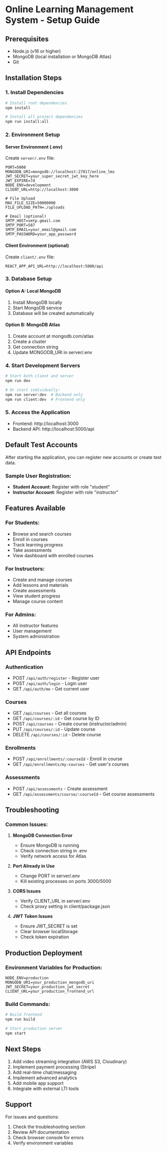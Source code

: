 # Online Learning Management System - Setup Guide

## Prerequisites

- Node.js (v16 or higher)
- MongoDB (local installation or MongoDB Atlas)
- Git

## Installation Steps

### 1. Install Dependencies

```bash
# Install root dependencies
npm install

# Install all project dependencies
npm run install:all
```

### 2. Environment Setup

#### Server Environment (.env)
Create `server/.env` file:
```
PORT=5000
MONGODB_URI=mongodb://localhost:27017/online_lms
JWT_SECRET=your_super_secret_jwt_key_here
JWT_EXPIRE=7d
NODE_ENV=development
CLIENT_URL=http://localhost:3000

# File Upload
MAX_FILE_SIZE=50000000
FILE_UPLOAD_PATH=./uploads

# Email (optional)
SMTP_HOST=smtp.gmail.com
SMTP_PORT=587
SMTP_EMAIL=your_email@gmail.com
SMTP_PASSWORD=your_app_password
```

#### Client Environment (optional)
Create `client/.env` file:
```
REACT_APP_API_URL=http://localhost:5000/api
```

### 3. Database Setup

#### Option A: Local MongoDB
1. Install MongoDB locally
2. Start MongoDB service
3. Database will be created automatically

#### Option B: MongoDB Atlas
1. Create account at mongodb.com/atlas
2. Create a cluster
3. Get connection string
4. Update MONGODB_URI in server/.env

### 4. Start Development Servers

```bash
# Start both client and server
npm run dev

# Or start individually:
npm run server:dev  # Backend only
npm run client:dev  # Frontend only
```

### 5. Access the Application

- Frontend: http://localhost:3000
- Backend API: http://localhost:5000/api

## Default Test Accounts

After starting the application, you can register new accounts or create test data.

### Sample User Registration:
- **Student Account**: Register with role "student"
- **Instructor Account**: Register with role "instructor"

## Features Available

### For Students:
- Browse and search courses
- Enroll in courses
- Track learning progress
- Take assessments
- View dashboard with enrolled courses

### For Instructors:
- Create and manage courses
- Add lessons and materials
- Create assessments
- View student progress
- Manage course content

### For Admins:
- All instructor features
- User management
- System administration

## API Endpoints

### Authentication
- POST `/api/auth/register` - Register user
- POST `/api/auth/login` - Login user
- GET `/api/auth/me` - Get current user

### Courses
- GET `/api/courses` - Get all courses
- GET `/api/courses/:id` - Get course by ID
- POST `/api/courses` - Create course (instructor/admin)
- PUT `/api/courses/:id` - Update course
- DELETE `/api/courses/:id` - Delete course

### Enrollments
- POST `/api/enrollments/:courseId` - Enroll in course
- GET `/api/enrollments/my-courses` - Get user's courses

### Assessments
- POST `/api/assessments` - Create assessment
- GET `/api/assessments/course/:courseId` - Get course assessments

## Troubleshooting

### Common Issues:

1. **MongoDB Connection Error**
   - Ensure MongoDB is running
   - Check connection string in .env
   - Verify network access for Atlas

2. **Port Already in Use**
   - Change PORT in server/.env
   - Kill existing processes on ports 3000/5000

3. **CORS Issues**
   - Verify CLIENT_URL in server/.env
   - Check proxy setting in client/package.json

4. **JWT Token Issues**
   - Ensure JWT_SECRET is set
   - Clear browser localStorage
   - Check token expiration

## Production Deployment

### Environment Variables for Production:
```
NODE_ENV=production
MONGODB_URI=your_production_mongodb_uri
JWT_SECRET=your_production_jwt_secret
CLIENT_URL=your_production_frontend_url
```

### Build Commands:
```bash
# Build frontend
npm run build

# Start production server
npm start
```

## Next Steps

1. Add video streaming integration (AWS S3, Cloudinary)
2. Implement payment processing (Stripe)
3. Add real-time chat/messaging
4. Implement advanced analytics
5. Add mobile app support
6. Integrate with external LTI tools

## Support

For issues and questions:
1. Check the troubleshooting section
2. Review API documentation
3. Check browser console for errors
4. Verify environment variables